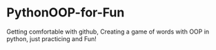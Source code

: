 # PythonOOP-for-Fun
Getting comfortable with github, Creating a game of words with OOP in python, just practicing and Fun!
